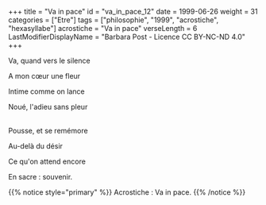 +++
title = "Va in pace"
id = "va_in_pace_12"
date = 1999-06-26
weight = 31
categories = ["Etre"]
tags = ["philosophie", "1999", "acrostiche", "hexasyllabe"]
acrostiche = "Va in pace"
verseLength = 6
LastModifierDisplayName = "Barbara Post - Licence CC BY-NC-ND 4.0"
+++

Va, quand vers le silence

A mon cœur une fleur

Intime comme on lance

Noué, l'adieu sans pleur

 \
Pousse, et se remémore

Au-delà du désir

Ce qu'on attend encore

En sacre : souvenir.

{{% notice style="primary" %}}
Acrostiche : Va in pace.
{{% /notice %}}
